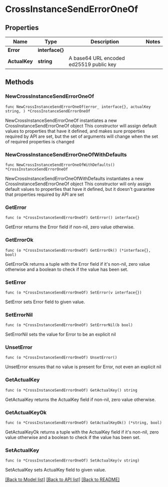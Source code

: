 # CrossInstanceSendErrorOneOf

## Properties

Name | Type | Description | Notes
------------ | ------------- | ------------- | -------------
**Error** | **interface{}** |  | 
**ActualKey** | **string** | A base64 URL encoded ed25519 public key | 

## Methods

### NewCrossInstanceSendErrorOneOf

`func NewCrossInstanceSendErrorOneOf(error_ interface{}, actualKey string, ) *CrossInstanceSendErrorOneOf`

NewCrossInstanceSendErrorOneOf instantiates a new CrossInstanceSendErrorOneOf object
This constructor will assign default values to properties that have it defined,
and makes sure properties required by API are set, but the set of arguments
will change when the set of required properties is changed

### NewCrossInstanceSendErrorOneOfWithDefaults

`func NewCrossInstanceSendErrorOneOfWithDefaults() *CrossInstanceSendErrorOneOf`

NewCrossInstanceSendErrorOneOfWithDefaults instantiates a new CrossInstanceSendErrorOneOf object
This constructor will only assign default values to properties that have it defined,
but it doesn't guarantee that properties required by API are set

### GetError

`func (o *CrossInstanceSendErrorOneOf) GetError() interface{}`

GetError returns the Error field if non-nil, zero value otherwise.

### GetErrorOk

`func (o *CrossInstanceSendErrorOneOf) GetErrorOk() (*interface{}, bool)`

GetErrorOk returns a tuple with the Error field if it's non-nil, zero value otherwise
and a boolean to check if the value has been set.

### SetError

`func (o *CrossInstanceSendErrorOneOf) SetError(v interface{})`

SetError sets Error field to given value.


### SetErrorNil

`func (o *CrossInstanceSendErrorOneOf) SetErrorNil(b bool)`

 SetErrorNil sets the value for Error to be an explicit nil

### UnsetError
`func (o *CrossInstanceSendErrorOneOf) UnsetError()`

UnsetError ensures that no value is present for Error, not even an explicit nil
### GetActualKey

`func (o *CrossInstanceSendErrorOneOf) GetActualKey() string`

GetActualKey returns the ActualKey field if non-nil, zero value otherwise.

### GetActualKeyOk

`func (o *CrossInstanceSendErrorOneOf) GetActualKeyOk() (*string, bool)`

GetActualKeyOk returns a tuple with the ActualKey field if it's non-nil, zero value otherwise
and a boolean to check if the value has been set.

### SetActualKey

`func (o *CrossInstanceSendErrorOneOf) SetActualKey(v string)`

SetActualKey sets ActualKey field to given value.



[[Back to Model list]](../README.md#documentation-for-models) [[Back to API list]](../README.md#documentation-for-api-endpoints) [[Back to README]](../README.md)


